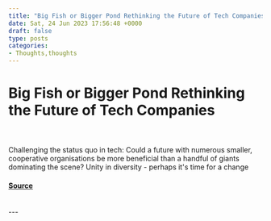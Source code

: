 ```yaml
---
title: "Big Fish or Bigger Pond Rethinking the Future of Tech Companies"
date: Sat, 24 Jun 2023 17:56:48 +0000
draft: false
type: posts
categories: 
- Thoughts,thoughts
---
```

# Big Fish or Bigger Pond Rethinking the Future of Tech Companies

<br/>

<br/>
Challenging the status quo in tech: Could a future with numerous smaller, cooperative organisations be more beneficial than a handful of giants dominating the scene? Unity in diversity - perhaps it's time for a change

#### [Source](https://blog.anantshri.info/big-fish-or-bigger-pond-rethinking-the-future-of-tech-companies/)

<br/>
---

